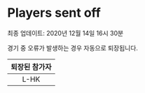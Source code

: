 # Players sent off
최종 업데이트: 2020년 12월 14일 16시 30분


경기 중 오류가 발생하는 경우 자동으로 퇴장됩니다.


| 퇴장된 참가자 |
|:---:|
| L-HK |